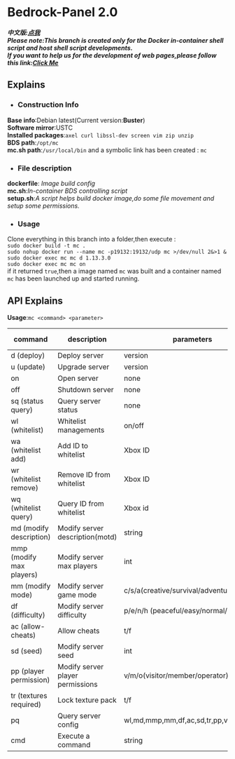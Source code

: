 # Bedrock-Panel 2.0
***中文版:[点我](https://github.com/bedrock-panel/Bedrock-Panel/blob/container-shell/README-zh.md)***  
***Please note:This branch is created only for the Docker in-container shell script and host shell script developments.   
If you want to help us for the development of web pages,please follow this link:[Click Me](https://github.com/bedrock-panel/Bedrock-Panel)***
## Explains
* ### Construction Info
**Base info**:Debian latest(Current version:**Buster**)  
**Software mirror**:USTC  
**Installed packages**:`axel curl libssl-dev screen vim zip unzip`  
**BDS path**:`/opt/mc`  
**mc.sh path**:`/usr/local/bin` and a symbolic link has been created : `mc`
* ### File description
**dockerfile**: *Image build config*  
**mc.sh**:*In-container BDS controlling script*  
**setup.sh**:*A script helps build docker image,do some file movement and setup some permissions.*    
* ### Usage
Clone everything in this branch into a folder,then execute :  
`sudo docker build -t mc .`  
`sudo nohup docker run --name mc -p19132:19132/udp mc >/dev/null 2&>1 &`  
`sudo docker exec mc mc d 1.13.3.0`  
`sudo docker exec mc mc on`  
if it returned `true`,then a image named `mc` was built and a container named `mc` has been launched up and started running.
## API Explains
**Usage**:`mc <command> <parameter>`  

command | description | parameters | returning value
--- | --- | --- | --- |
d (deploy) | Deploy server | version | true/false
u (update) | Upgrade server | version | true/false
on | Open server | none | true/false
off | Shutdown server | none | true/false
sq (status query) | Query server status | none | true/false
wl (whitelist) | Whitelist managements | on/off | true/false
wa (whitelist add) | Add ID to whitelist | Xbox ID | true/false
wr (whitelist remove) | Remove ID from whitelist | Xbox ID | true/false
wq (whitelist query) | Query ID from whitelist | Xbox id | true/false
md (modify description) | Modify server description(motd) | string | true/false
mmp (modify max players)| Modify server max players | int | true/false
mm (modify mode) | Modify server game mode | c/s/a(creative/survival/adventure) | true/false
df (difficulty) | Modify server difficulty | p/e/n/h (peaceful/easy/normal/hard) | true/false
ac (allow-cheats) | Allow cheats | t/f | true/false
sd (seed) | Modify server seed | int | true/false
pp (player permission)| Modify server player permissions  | v/m/o(visitor/member/operator) | true/false
tr (textures required) | Lock texture pack | t/f | true/false
pq | Query server config | wl,md,mmp,mm,df,ac,sd,tr,pp,vs(version) | value/false
cmd | Execute a command | string | result
